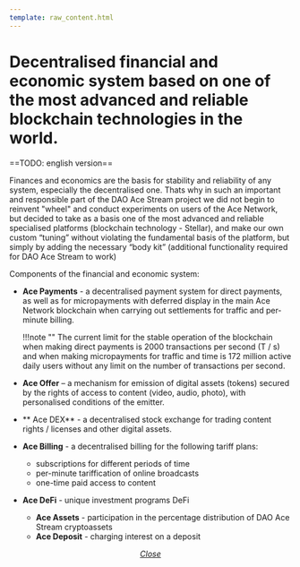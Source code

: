 ```yaml
---
template: raw_content.html
---
```


# Decentralised financial and economic system based on one of the most advanced and reliable blockchain technologies in the world.

==TODO: english version==

Finances and economics are the basis for stability and reliability of any system, especially the decentralised one. Thats why in such an important and responsible part of the DAO Ace Stream project we did not begin to reinvent "wheel" and conduct experiments on users of the Ace Network, but decided to take as a basis one of the most advanced and reliable specialised platforms (blockchain technology - Stellar), and make our own custom “tuning” without violating the fundamental basis of the platform, but simply by adding the necessary “body kit” (additional functionality required for DAO Ace Stream to work)

Components of the financial and economic system:

- **Ace Payments** - a decentralised payment system for direct payments, as well as for micropayments with deferred display in the main Ace Network blockchain when carrying out settlements for traffic and per-minute billing.

    !!!note ""
        The current limit for the stable operation of the blockchain when making direct payments is 2000 transactions per second (T / s) and when making micropayments for traffic and time is 172 million active daily users without any limit on the number of transactions per second.

- **Ace Offer** – a mechanism for emission of digital assets (tokens) secured by the rights of access to content (video, audio, photo), with personalised conditions of the emitter. 

- ** Ace DEX** - a decentralised stock exchange for trading content rights / licenses and other digital assets.

- **Ace Billing** - a decentralised billing for the following tariff plans: 

    - subscriptions for different periods of time
    - per-minute tariffication of online broadcasts
    - one-time paid access to content

- **Ace DeFi** - unique investment programs DeFi

    - **Ace Assets** - participation in the percentage distribution of DAO Ace Stream cryptoassets
    - **Ace Deposit** - charging interest on a deposit

<p style="text-align: center">
    <em>
        <a class="md-button mdx-button--transparent-light close-popup-inner" href="#">
            Close
        </a>
    </em>
</p>
